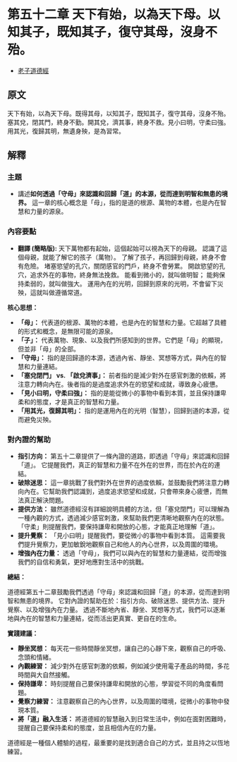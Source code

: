 # 第五十二章 天下有始，以為天下母。以知其子，既知其子，復守其母，沒身不殆。
- [老子道德經](https://www.daodejing.org/)


## 原文
天下有始，以為天下母。既得其母，以知其子，既知其子，復守其母，沒身不殆。塞其兌，閉其門，終身不勤。開其兌，濟其事，終身不救。見小曰明，守柔曰強。用其光，復歸其明，無遺身殃，是為習常。

## 解釋
### 主題
- 講述**如何透過「守母」來認識和回歸「道」的本源，從而達到明智和無患的境界。** 這一章的核心概念是「母」，指的是道的根源、萬物的本體，也是內在智慧和力量的源泉。

### 內容要點
*   **翻譯 (簡略版):** 天下萬物都有起始，這個起始可以視為天下的母親。 認識了這個母親，就能了解它的孩子（萬物）。 了解了孩子，再回歸到母親，終身不會有危險。 堵塞慾望的孔穴，關閉感官的門戶，終身不會勞累。 開啟慾望的孔穴，追求外在的事物，終身無法挽救。 能看到微小的，就叫做明智； 能夠保持柔弱的，就叫做強大。 運用內在的光明，回歸到原來的光明，不會留下災殃，這就叫做遵循常道。

**核心思想：**

*   **「母」：** 代表道的根源、萬物的本體，也是內在的智慧和力量。它超越了具體的形式和概念，是無限可能的源泉。
*   **「子」：** 代表萬物、現象、以及我們所感知到的世界。它們是「母」的顯現，但並非「母」的全部。
*   **「守母」：** 指的是回歸道的本源，透過內省、靜坐、冥想等方式，與內在的智慧和力量連結。
*   **「塞兌閉門」 vs. 「啟兌濟事」：** 前者指的是減少對外在感官刺激的依賴，將注意力轉向內在。後者指的是過度追求外在的慾望和成就，導致身心疲憊。
*   **「見小曰明，守柔曰強」：** 指的是能從微小的事物中看到本質，並且保持謙卑柔和的態度，才是真正的智慧和力量。
*   **「用其光，復歸其明」：** 指的是運用內在的光明（智慧），回歸到道的本源，從而避免災殃。

### 對內證的幫助
*   **指引方向：** 第五十二章提供了一條內證的道路，即透過「守母」來認識和回歸「道」。 它提醒我們，真正的智慧和力量不在外在的世界，而在於內在的連結。
*   **破除迷思：** 這一章挑戰了我們對外在世界的過度依賴，並鼓勵我們將注意力轉向內在。它幫助我們認識到，過度追求慾望和成就，只會帶來身心疲憊，而無法真正解決問題。
*   **提供方法：** 雖然道德經沒有詳細說明具體的方法，但「塞兌閉門」可以理解為一種內觀的方式，透過減少感官刺激，來幫助我們更清晰地觀察內在的狀態。 「守柔」則提醒我們，要保持謙卑和開放的心態，才能真正地理解「道」。
*   **提升覺察：** 「見小曰明」提醒我們，要從微小的事物中看到本質。 這需要我們提升覺察力，更加敏銳地觀察自己和他人的內心世界，以及周圍的環境。
*   **增強內在力量：** 透過「守母」，我們可以與內在的智慧和力量連結，從而增強我們的自信和勇氣，更好地應對生活中的挑戰。

**總結：**

道德經第五十二章鼓勵我們透過「守母」來認識和回歸「道」的本源，從而達到明智和無患的境界。 它對內證的幫助在於：指引方向、破除迷思、提供方法、提升覺察、以及增強內在力量。 透過不斷地內省、靜坐、冥想等方式，我們可以逐漸地與內在的智慧和力量連結，從而活出更真實、更自在的生命。

**實踐建議：**

*   **靜坐冥想：** 每天花一些時間靜坐冥想，讓自己的心靜下來，觀察自己的呼吸、念頭和情緒。
*   **內觀練習：** 減少對外在感官刺激的依賴，例如減少使用電子產品的時間，多花時間與大自然接觸。
*   **保持謙卑：** 時刻提醒自己要保持謙卑和開放的心態，學習從不同的角度看問題。
*   **覺察力練習：** 注意觀察自己的內心世界，以及周圍的環境，從微小的事物中發現本質。
*   **將「道」融入生活：** 將道德經的智慧融入到日常生活中，例如在面對困難時，提醒自己要保持柔和的態度，並且相信內在的力量。

道德經是一種個人體驗的過程，最重要的是找到適合自己的方式，並且持之以恆地練習。